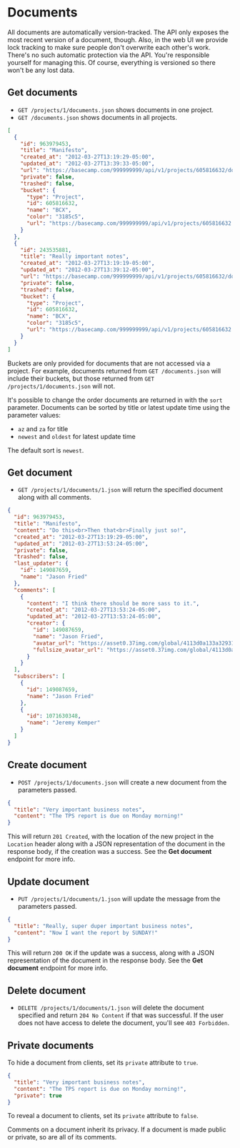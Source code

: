 Documents
=========

All documents are automatically version-tracked. The API only exposes the most recent version of a document, though. Also, in the web UI we provide lock tracking to make sure people don't overwrite each other's work. There's no such automatic protection via the API. You're responsible yourself for managing this. Of course, everything is versioned so there won't be any lost data.

Get documents
-------------

* `GET /projects/1/documents.json` shows documents in one project.
* `GET /documents.json` shows documents in all projects.

```json
[
  {
    "id": 963979453,
    "title": "Manifesto",
    "created_at": "2012-03-27T13:19:29-05:00",
    "updated_at": "2012-03-27T13:39:33-05:00",
    "url": "https://basecamp.com/999999999/api/v1/projects/605816632/documents/963979453.json",
    "private": false,
    "trashed": false,
    "bucket": {
      "type": "Project",
      "id": 605816632,
      "name": "BCX",
      "color": "3185c5",
      "url": "https://basecamp.com/999999999/api/v1/projects/605816632.json"
    }
  },
  {
    "id": 243535881,
    "title": "Really important notes",
    "created_at": "2012-03-27T13:19:19-05:00",
    "updated_at": "2012-03-27T13:39:12-05:00",
    "url": "https://basecamp.com/999999999/api/v1/projects/605816632/documents/243535881.json",
    "private": false,
    "trashed": false,
    "bucket": {
      "type": "Project",
      "id": 605816632,
      "name": "BCX",
      "color": "3185c5",
      "url": "https://basecamp.com/999999999/api/v1/projects/605816632.json"
    }
  }
]
```

Buckets are only provided for documents that are not accessed via a project.
For example, documents returned from `GET /documents.json` will include their
buckets, but those returned from `GET /projects/1/documents.json` will not.

It's possible to change the order documents are returned in with the `sort`
parameter. Documents can be sorted by title or latest update time using the
parameter values:

* `az` and `za` for title
* `newest` and `oldest` for latest update time

The default sort is `newest`.


Get document
------------

* `GET /projects/1/documents/1.json` will return the specified document along with all comments.

```json
{
  "id": 963979453,
  "title": "Manifesto",
  "content": "Do this<br>Then that<br>Finally just so!",
  "created_at": "2012-03-27T13:19:29-05:00",
  "updated_at": "2012-03-27T13:53:24-05:00",
  "private": false,
  "trashed": false,
  "last_updater": {
    "id": 149087659,
    "name": "Jason Fried"
  },
  "comments": [
    {
      "content": "I think there should be more sass to it.",
      "created_at": "2012-03-27T13:53:24-05:00",
      "updated_at": "2012-03-27T13:53:24-05:00",
      "creator": {
        "id": 149087659,
        "name": "Jason Fried",
        "avatar_url": "https://asset0.37img.com/global/4113d0a133a32931be8934e70b2ea21efeff72c1/avatar.96.gif?r=3",
        "fullsize_avatar_url": "https://asset0.37img.com/global/4113d0a133a32931be8934e70b2ea21efeff72c1/original.gif?r=3"
      }
    }
  ],
  "subscribers": [
    {
      "id": 149087659,
      "name": "Jason Fried"
    },
    {
      "id": 1071630348,
      "name": "Jeremy Kemper"
    }
  ]
}
```


Create document
---------------

* `POST /projects/1/documents.json` will create a new document from the parameters passed.

```json
{
  "title": "Very important business notes",
  "content": "The TPS report is due on Monday morning!"
}
```

This will return `201 Created`, with the location of the new project in the `Location` header along with a JSON representation of the document in the response body, if the creation was a success. See the **Get document** endpoint for more info.


Update document
---------------

* `PUT /projects/1/documents/1.json` will update the message from the parameters passed.

```json
{
  "title": "Really, super duper important business notes",
  "content": "Now I want the report by SUNDAY!"
}
```

This will return `200 OK` if the update was a success, along with a JSON representation of the document in the response body. See the **Get document** endpoint for more info.


Delete document
--------------

* `DELETE /projects/1/documents/1.json` will delete the document specified and return `204 No Content` if that was successful. If the user does not have access to delete the document, you'll see `403 Forbidden`.


Private documents
-----------------

To hide a document from clients, set its `private` attribute to `true`.

```json
{
  "title": "Very important business notes",
  "content": "The TPS report is due on Monday morning!",
  "private": true
}
```

To reveal a document to clients, set its `private` attribute to `false`.

Comments on a document inherit its privacy. If a document is made public or private, so are all of its comments.

